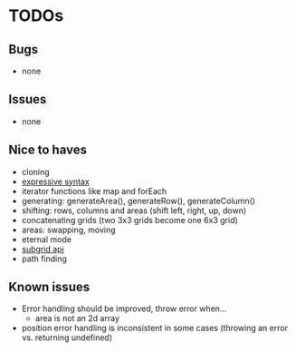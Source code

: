 # TODOs

## Bugs

* none

## Issues

* none

## Nice to haves

* cloning
* [expressive syntax](expressive-syntax.md)
* iterator functions like map and forEach
* generating: generateArea(), generateRow(), generateColumn()
* shifting: rows, columns and areas (shift left, right, up, down)
* concatenating grids (two 3x3 grids become one 6x3 grid)
* areas: swapping, moving
* eternal mode
* [subgrid api](subrid-api.md)
* path finding

## Known issues

* Error handling should be improved, throw error when... 
    * area is not an 2d array
* position error handling is inconsistent in some cases (throwing an error vs. returning undefined)
